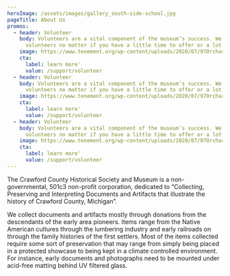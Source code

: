 ```yaml
---
heroImage: /assets/images/gallery_south-side-school.jpg
pageTitle: About Us
promos:
  - header: Volunteer
    body: Volunteers are a vital component of the museum’s success. We welcome all
      volunteers no matter if you have a little time to offer or a lot.
    image: https://www.tenement.org/wp-content/uploads/2020/07/97Orchard_Exteriors-website-1_1584x1458_acf_cropped_1584x1458_acf_cropped.jpg
    cta:
      label: learn more'
      value: /support/volunteer
  - header: Volunteer
    body: Volunteers are a vital component of the museum’s success. We welcome all
      volunteers no matter if you have a little time to offer or a lot.
    image: https://www.tenement.org/wp-content/uploads/2020/07/97Orchard_Exteriors-website-1_1584x1458_acf_cropped_1584x1458_acf_cropped.jpg
    cta:
      label: learn more'
      value: /support/volunteer
  - header: Volunteer
    body: Volunteers are a vital component of the museum’s success. We welcome all
      volunteers no matter if you have a little time to offer or a lot.
    image: https://www.tenement.org/wp-content/uploads/2020/07/97Orchard_Exteriors-website-1_1584x1458_acf_cropped_1584x1458_acf_cropped.jpg
    cta:
      label: learn more'
      value: /support/volunteer
---
```

The Crawford County Historical Society and Museum is a non-governmental, 501c3 non-profit corporation, dedicated to “Collecting, Preserving and Interpreting Documents and Artifacts that illustrate the history of Crawford County, Michigan”.

We collect documents and artifacts mostly through donations from the descendants of the early area pioneers. Items range from the Native American cultures through the lumbering industry and early railroads on through the family histories of the first settlers. Most of the items collected require some sort of preservation that may range from simply being placed in a protected showcase to being kept in a climate controlled environment. For instance, early documents and photographs need to be mounted under acid-free matting behind UV filtered glass.

